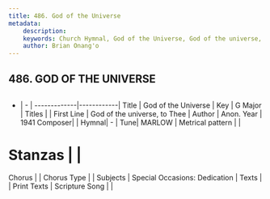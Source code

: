 ```yaml
---
title: 486. God of the Universe
metadata:
    description: 
    keywords: Church Hymnal, God of the Universe, God of the universe, to Thee, 
    author: Brian Onang'o
---
```



## 486. GOD OF THE UNIVERSE

```txt

```

- |   -  |
-------------|------------|
Title | God of the Universe |
Key | G Major |
Titles |  |
First Line | God of the universe, to Thee |
Author | Anon.
Year | 1941
Composer|  |
Hymnal|  - |
Tune| MARLOW |
Metrical pattern | |
# Stanzas |  |
Chorus |  |
Chorus Type |  |
Subjects | Special Occasions: Dedication |
Texts |  |
Print Texts | 
Scripture Song |  |
  
